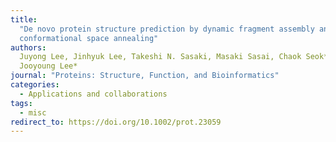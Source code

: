 ```yaml
---
title:
  "De novo protein structure prediction by dynamic fragment assembly and
  conformational space annealing"
authors:
  Juyong Lee, Jinhyuk Lee, Takeshi N. Sasaki, Masaki Sasai, Chaok Seok* and
  Jooyoung Lee*
journal: "Proteins: Structure, Function, and Bioinformatics"
categories:
  - Applications and collaborations
tags:
  - misc
redirect_to: https://doi.org/10.1002/prot.23059
---
```

